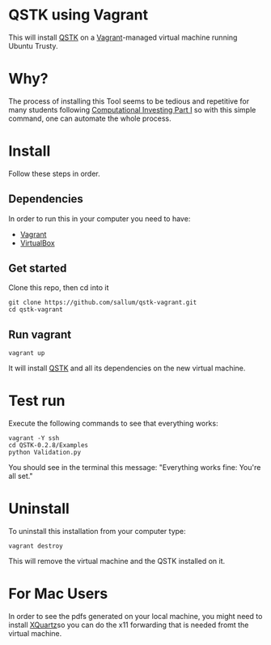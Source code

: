 # QSTK using Vagrant

This will install [QSTK][1] on a [Vagrant][2]-managed virtual machine running Ubuntu Trusty.

# Why?

The process of installing this Tool seems to be tedious and repetitive for many students following [Computational Investing Part I](https://www.coursera.org/course/compinvesting1) so with this simple command, one can automate the whole process.

# Install

Follow these steps in order.

## Dependencies

In order to run this in your computer you need to have:
 - [Vagrant][2]
 - [VirtualBox][3]

## Get started

Clone this repo, then cd into it

	git clone https://github.com/sallum/qstk-vagrant.git
    cd qstk-vagrant

## Run vagrant

    vagrant up
    
It will install [QSTK][1] and all its dependencies on the new virtual machine.

# Test run

Execute the following commands to see that everything works:

    vagrant -Y ssh
    cd QSTK-0.2.8/Examples
    python Validation.py

You should see in the terminal this message: "Everything works fine: You're all set."

# Uninstall

To uninstall this installation from your computer type:
	
	vagrant destroy

This will remove the virtual machine and the QSTK installed on it.

# For Mac Users
In order to see the pdfs generated on your local machine, you might need to install [XQuartz][4]so you can do the x11 forwarding that is needed fromt the virtual machine.

[1]: http://wiki.quantsoftware.org/index.php?title=QSToolKit_Installation_Guide_Ubuntu "QSTK"
[2]: http://www.vagrantup.com/ "Vagrant"
[3]: https://www.virtualbox.org/ "VirtualBox"
[4]: http://www.xquartz.org/ "XQuartz"
